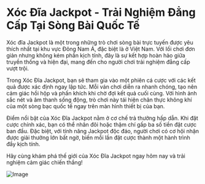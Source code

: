 # Xóc Đĩa Jackpot - Trải Nghiệm Đẳng Cấp Tại Sòng Bài Quốc Tế

Xóc đĩa Jackpot là một trong những trò chơi sòng bài trực tuyến được yêu thích nhất tại khu vực Đông Nam Á, đặc biệt là ở Việt Nam. Với lối chơi đơn giản nhưng không kém phần kịch tính, đây là sự kết hợp hoàn hảo giữa truyền thống và hiện đại, mang đến cho người chơi trải nghiệm đẳng cấp vượt trội.

Trong Xóc Đĩa Jackpot, bạn sẽ tham gia vào một phiên cá cược với các kết quả được xác định ngay lập tức. Mỗi ván chơi diễn ra nhanh chóng, tạo nên cảm giác hồi hộp và phấn khích khi chờ đợi kết quả cuối cùng. Với hình ảnh sắc nét và âm thanh sống động, trò chơi này tái hiện chân thực không khí của một sòng bạc quốc tế ngay trên màn hình thiết bị của bạn.

Điểm nổi bật của Xóc Đĩa Jackpot nằm ở cơ chế trả thưởng hấp dẫn. Khi đặt cược chính xác, bạn có thể nhân đôi hoặc thậm chí gấp ba số tiền đặt cược ban đầu. Đặc biệt, với tính năng Jackpot độc đáo, người chơi có cơ hội nhận được giải thưởng lớn bất ngờ, biến mỗi lần đặt cược thành một hành trình đầy kịch tính.

Hãy cùng khám phá thế giới của Xóc Đĩa Jackpot ngay hôm nay và trải nghiệm cảm giác chiến thắng! 

![Image](https://github.com/user-attachments/assets/bd51ea9f-0666-407b-a7a7-98ead6de688c)